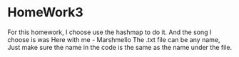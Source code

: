 # HomeWork3
For this homework, I choose use the hashmap to do it.
And the song I choose is was Here with me - Marshmello
The .txt file can be any name, Just make sure the name in the code is the same as the name under the file.
